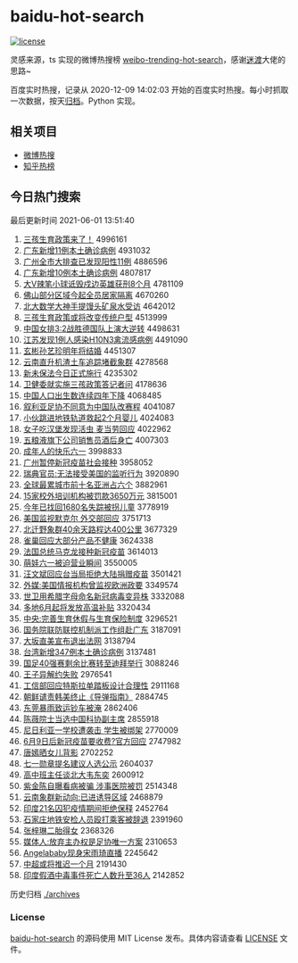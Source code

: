 # baidu-hot-search

[![license](https://img.shields.io/github/license/Arrackisarookie/baidu-hot-search)](https://github.com/Arrackisarookie/baidu-hot-search/blob/master/LICENSE)

灵感来源，ts 实现的微博热搜榜 [weibo-trending-hot-search](https://github.com/justjavac/weibo-trending-hot-search)，感谢[迷渡](https://github.com/justjavac)大佬的思路~

百度实时热搜，记录从 2020-12-09 14:02:03 开始的百度实时热搜。每小时抓取一次数据，按天[归档](./archives)。Python 实现。

## 相关项目
+ [微博热搜](https://github.com/Arrackisarookie/weibo-hot-search)
+ [知乎热榜](https://github.com/Arrackisarookie/zhihu-top-search)

## 今日热门搜索

<!-- Rank Begin -->

最后更新时间 2021-06-01 13:51:40

1. [三孩生育政策来了！](http://www.baidu.com/baidu?cl=3&tn=SE_baiduhomet8_jmjb7mjw&rsv_dl=fyb_top&fr=top1000&wd=%C8%FD%BA%A2%C9%FA%D3%FD%D5%FE%B2%DF%C0%B4%C1%CB%A3%A1) 4996161
1. [广东新增11例本土确诊病例](http://www.baidu.com/baidu?cl=3&tn=SE_baiduhomet8_jmjb7mjw&rsv_dl=fyb_top&fr=top1000&wd=%B9%E3%B6%AB%D0%C2%D4%F611%C0%FD%B1%BE%CD%C1%C8%B7%D5%EF%B2%A1%C0%FD) 4931032
1. [广州全市大排查已发现阳性11例](http://www.baidu.com/baidu?cl=3&tn=SE_baiduhomet8_jmjb7mjw&rsv_dl=fyb_top&fr=top1000&wd=%B9%E3%D6%DD%C8%AB%CA%D0%B4%F3%C5%C5%B2%E9%D2%D1%B7%A2%CF%D6%D1%F4%D0%D411%C0%FD) 4886596
1. [广东新增10例本土确诊病例](http://www.baidu.com/baidu?cl=3&tn=SE_baiduhomet8_jmjb7mjw&rsv_dl=fyb_top&fr=top1000&wd=%B9%E3%B6%AB%D0%C2%D4%F610%C0%FD%B1%BE%CD%C1%C8%B7%D5%EF%B2%A1%C0%FD) 4807817
1. [大V辣笔小球诋毁戍边英雄获刑8个月](http://www.baidu.com/baidu?cl=3&tn=SE_baiduhomet8_jmjb7mjw&rsv_dl=fyb_top&fr=top1000&wd=%B4%F3V%C0%B1%B1%CA%D0%A1%C7%F2%DA%AE%BB%D9%CA%F9%B1%DF%D3%A2%D0%DB%BB%F1%D0%CC8%B8%F6%D4%C2) 4781109
1. [佛山部分区域今起全员居家隔离](http://www.baidu.com/baidu?cl=3&tn=SE_baiduhomet8_jmjb7mjw&rsv_dl=fyb_top&fr=top1000&wd=%B7%F0%C9%BD%B2%BF%B7%D6%C7%F8%D3%F2%BD%F1%C6%F0%C8%AB%D4%B1%BE%D3%BC%D2%B8%F4%C0%EB) 4670260
1. [北大数学大神手提馒头矿泉水受访](http://www.baidu.com/baidu?cl=3&tn=SE_baiduhomet8_jmjb7mjw&rsv_dl=fyb_top&fr=top1000&wd=%B1%B1%B4%F3%CA%FD%D1%A7%B4%F3%C9%F1%CA%D6%CC%E1%C2%F8%CD%B7%BF%F3%C8%AA%CB%AE%CA%DC%B7%C3) 4642012
1. [三孩生育政策或将改变传统户型](http://www.baidu.com/baidu?cl=3&tn=SE_baiduhomet8_jmjb7mjw&rsv_dl=fyb_top&fr=top1000&wd=%C8%FD%BA%A2%C9%FA%D3%FD%D5%FE%B2%DF%BB%F2%BD%AB%B8%C4%B1%E4%B4%AB%CD%B3%BB%A7%D0%CD) 4513999
1. [中国女排3:2战胜德国队上演大逆转](http://www.baidu.com/baidu?cl=3&tn=SE_baiduhomet8_jmjb7mjw&rsv_dl=fyb_top&fr=top1000&wd=%D6%D0%B9%FA%C5%AE%C5%C53%3A2%D5%BD%CA%A4%B5%C2%B9%FA%B6%D3%C9%CF%D1%DD%B4%F3%C4%E6%D7%AA) 4498631
1. [江苏发现1例人感染H10N3禽流感病例](http://www.baidu.com/baidu?cl=3&tn=SE_baiduhomet8_jmjb7mjw&rsv_dl=fyb_top&fr=top1000&wd=%BD%AD%CB%D5%B7%A2%CF%D61%C0%FD%C8%CB%B8%D0%C8%BEH10N3%C7%DD%C1%F7%B8%D0%B2%A1%C0%FD) 4491090
1. [玄彬孙艺珍明年将结婚](http://www.baidu.com/baidu?cl=3&tn=SE_baiduhomet8_jmjb7mjw&rsv_dl=fyb_top&fr=top1000&wd=%D0%FE%B1%F2%CB%EF%D2%D5%D5%E4%C3%F7%C4%EA%BD%AB%BD%E1%BB%E9) 4451307
1. [云南直升机渣土车追踪堵截象群](http://www.baidu.com/baidu?cl=3&tn=SE_baiduhomet8_jmjb7mjw&rsv_dl=fyb_top&fr=top1000&wd=%D4%C6%C4%CF%D6%B1%C9%FD%BB%FA%D4%FC%CD%C1%B3%B5%D7%B7%D7%D9%B6%C2%BD%D8%CF%F3%C8%BA) 4278568
1. [新未保法今日正式施行](http://www.baidu.com/baidu?cl=3&tn=SE_baiduhomet8_jmjb7mjw&rsv_dl=fyb_top&fr=top1000&wd=%D0%C2%CE%B4%B1%A3%B7%A8%BD%F1%C8%D5%D5%FD%CA%BD%CA%A9%D0%D0) 4235302
1. [卫健委就实施三孩政策答记者问](http://www.baidu.com/baidu?cl=3&tn=SE_baiduhomet8_jmjb7mjw&rsv_dl=fyb_top&fr=top1000&wd=%CE%C0%BD%A1%CE%AF%BE%CD%CA%B5%CA%A9%C8%FD%BA%A2%D5%FE%B2%DF%B4%F0%BC%C7%D5%DF%CE%CA) 4178636
1. [中国人口出生数连续四年下降](http://www.baidu.com/baidu?cl=3&tn=SE_baiduhomet8_jmjb7mjw&rsv_dl=fyb_top&fr=top1000&wd=%D6%D0%B9%FA%C8%CB%BF%DA%B3%F6%C9%FA%CA%FD%C1%AC%D0%F8%CB%C4%C4%EA%CF%C2%BD%B5) 4068485
1. [叙利亚足协不同意为中国队改赛程](http://www.baidu.com/baidu?cl=3&tn=SE_baiduhomet8_jmjb7mjw&rsv_dl=fyb_top&fr=top1000&wd=%D0%F0%C0%FB%D1%C7%D7%E3%D0%AD%B2%BB%CD%AC%D2%E2%CE%AA%D6%D0%B9%FA%B6%D3%B8%C4%C8%FC%B3%CC) 4041087
1. [小伙跳进地铁轨道救起2个月婴儿](http://www.baidu.com/baidu?cl=3&tn=SE_baiduhomet8_jmjb7mjw&rsv_dl=fyb_top&fr=top1000&wd=%D0%A1%BB%EF%CC%F8%BD%F8%B5%D8%CC%FA%B9%EC%B5%C0%BE%C8%C6%F02%B8%F6%D4%C2%D3%A4%B6%F9) 4024083
1. [女子吃汉堡发现活虫 麦当劳回应](http://www.baidu.com/baidu?cl=3&tn=SE_baiduhomet8_jmjb7mjw&rsv_dl=fyb_top&fr=top1000&wd=%C5%AE%D7%D3%B3%D4%BA%BA%B1%A4%B7%A2%CF%D6%BB%EE%B3%E6%20%C2%F3%B5%B1%C0%CD%BB%D8%D3%A6) 4022962
1. [五粮液旗下公司销售员酒后身亡](http://www.baidu.com/baidu?cl=3&tn=SE_baiduhomet8_jmjb7mjw&rsv_dl=fyb_top&fr=top1000&wd=%CE%E5%C1%B8%D2%BA%C6%EC%CF%C2%B9%AB%CB%BE%CF%FA%CA%DB%D4%B1%BE%C6%BA%F3%C9%ED%CD%F6) 4007303
1. [成年人的快乐六一](http://www.baidu.com/baidu?cl=3&tn=SE_baiduhomet8_jmjb7mjw&rsv_dl=fyb_top&fr=top1000&wd=%B3%C9%C4%EA%C8%CB%B5%C4%BF%EC%C0%D6%C1%F9%D2%BB) 3998833
1. [广州暂停新冠疫苗社会接种](http://www.baidu.com/baidu?cl=3&tn=SE_baiduhomet8_jmjb7mjw&rsv_dl=fyb_top&fr=top1000&wd=%B9%E3%D6%DD%D4%DD%CD%A3%D0%C2%B9%DA%D2%DF%C3%E7%C9%E7%BB%E1%BD%D3%D6%D6) 3958052
1. [瑞典官员:无法接受美国的监听行为](http://www.baidu.com/baidu?cl=3&tn=SE_baiduhomet8_jmjb7mjw&rsv_dl=fyb_top&fr=top1000&wd=%C8%F0%B5%E4%B9%D9%D4%B1%3A%CE%DE%B7%A8%BD%D3%CA%DC%C3%C0%B9%FA%B5%C4%BC%E0%CC%FD%D0%D0%CE%AA) 3920890
1. [全球最累城市前十名亚洲占六个](http://www.baidu.com/baidu?cl=3&tn=SE_baiduhomet8_jmjb7mjw&rsv_dl=fyb_top&fr=top1000&wd=%C8%AB%C7%F2%D7%EE%C0%DB%B3%C7%CA%D0%C7%B0%CA%AE%C3%FB%D1%C7%D6%DE%D5%BC%C1%F9%B8%F6) 3882961
1. [15家校外培训机构被罚款3650万元](http://www.baidu.com/baidu?cl=3&tn=SE_baiduhomet8_jmjb7mjw&rsv_dl=fyb_top&fr=top1000&wd=15%BC%D2%D0%A3%CD%E2%C5%E0%D1%B5%BB%FA%B9%B9%B1%BB%B7%A3%BF%EE3650%CD%F2%D4%AA) 3815001
1. [今年已找回1680名失踪被拐儿童](http://www.baidu.com/baidu?cl=3&tn=SE_baiduhomet8_jmjb7mjw&rsv_dl=fyb_top&fr=top1000&wd=%BD%F1%C4%EA%D2%D1%D5%D2%BB%D81680%C3%FB%CA%A7%D7%D9%B1%BB%B9%D5%B6%F9%CD%AF) 3778919
1. [美国监视默克尔 外交部回应](http://www.baidu.com/baidu?cl=3&tn=SE_baiduhomet8_jmjb7mjw&rsv_dl=fyb_top&fr=top1000&wd=%C3%C0%B9%FA%BC%E0%CA%D3%C4%AC%BF%CB%B6%FB%20%CD%E2%BD%BB%B2%BF%BB%D8%D3%A6) 3751713
1. [北迁野象群40余天路程达400公里](http://www.baidu.com/baidu?cl=3&tn=SE_baiduhomet8_jmjb7mjw&rsv_dl=fyb_top&fr=top1000&wd=%B1%B1%C7%A8%D2%B0%CF%F3%C8%BA40%D3%E0%CC%EC%C2%B7%B3%CC%B4%EF400%B9%AB%C0%EF) 3677329
1. [雀巢回应大部分产品不健康](http://www.baidu.com/baidu?cl=3&tn=SE_baiduhomet8_jmjb7mjw&rsv_dl=fyb_top&fr=top1000&wd=%C8%B8%B3%B2%BB%D8%D3%A6%B4%F3%B2%BF%B7%D6%B2%FA%C6%B7%B2%BB%BD%A1%BF%B5) 3624338
1. [法国总统马克龙接种新冠疫苗](http://www.baidu.com/baidu?cl=3&tn=SE_baiduhomet8_jmjb7mjw&rsv_dl=fyb_top&fr=top1000&wd=%B7%A8%B9%FA%D7%DC%CD%B3%C2%ED%BF%CB%C1%FA%BD%D3%D6%D6%D0%C2%B9%DA%D2%DF%C3%E7) 3614013
1. [萌娃六一被迫营业瞬间](http://www.baidu.com/baidu?cl=3&tn=SE_baiduhomet8_jmjb7mjw&rsv_dl=fyb_top&fr=top1000&wd=%C3%C8%CD%DE%C1%F9%D2%BB%B1%BB%C6%C8%D3%AA%D2%B5%CB%B2%BC%E4) 3550005
1. [汪文斌回应台当局拒绝大陆捐赠疫苗](http://www.baidu.com/baidu?cl=3&tn=SE_baiduhomet8_jmjb7mjw&rsv_dl=fyb_top&fr=top1000&wd=%CD%F4%CE%C4%B1%F3%BB%D8%D3%A6%CC%A8%B5%B1%BE%D6%BE%DC%BE%F8%B4%F3%C2%BD%BE%E8%D4%F9%D2%DF%C3%E7) 3501421
1. [外媒:美国情报机构曾监视欧洲政要](http://www.baidu.com/baidu?cl=3&tn=SE_baiduhomet8_jmjb7mjw&rsv_dl=fyb_top&fr=top1000&wd=%CD%E2%C3%BD%3A%C3%C0%B9%FA%C7%E9%B1%A8%BB%FA%B9%B9%D4%F8%BC%E0%CA%D3%C5%B7%D6%DE%D5%FE%D2%AA) 3349574
1. [世卫用希腊字母命名新冠病毒变异株](http://www.baidu.com/baidu?cl=3&tn=SE_baiduhomet8_jmjb7mjw&rsv_dl=fyb_top&fr=top1000&wd=%CA%C0%CE%C0%D3%C3%CF%A3%C0%B0%D7%D6%C4%B8%C3%FC%C3%FB%D0%C2%B9%DA%B2%A1%B6%BE%B1%E4%D2%EC%D6%EA) 3332088
1. [多地6月起将发放高温补贴](http://www.baidu.com/baidu?cl=3&tn=SE_baiduhomet8_jmjb7mjw&rsv_dl=fyb_top&fr=top1000&wd=%B6%E0%B5%D86%D4%C2%C6%F0%BD%AB%B7%A2%B7%C5%B8%DF%CE%C2%B2%B9%CC%F9) 3320434
1. [中央:完善生育休假与生育保险制度](http://www.baidu.com/baidu?cl=3&tn=SE_baiduhomet8_jmjb7mjw&rsv_dl=fyb_top&fr=top1000&wd=%D6%D0%D1%EB%3A%CD%EA%C9%C6%C9%FA%D3%FD%D0%DD%BC%D9%D3%EB%C9%FA%D3%FD%B1%A3%CF%D5%D6%C6%B6%C8) 3296521
1. [国务院联防联控机制派工作组赴广东](http://www.baidu.com/baidu?cl=3&tn=SE_baiduhomet8_jmjb7mjw&rsv_dl=fyb_top&fr=top1000&wd=%B9%FA%CE%F1%D4%BA%C1%AA%B7%C0%C1%AA%BF%D8%BB%FA%D6%C6%C5%C9%B9%A4%D7%F7%D7%E9%B8%B0%B9%E3%B6%AB) 3187091
1. [大坂直美宣布退出法网](http://www.baidu.com/baidu?cl=3&tn=SE_baiduhomet8_jmjb7mjw&rsv_dl=fyb_top&fr=top1000&wd=%B4%F3%DB%E0%D6%B1%C3%C0%D0%FB%B2%BC%CD%CB%B3%F6%B7%A8%CD%F8) 3138794
1. [台湾新增347例本土确诊病例](http://www.baidu.com/baidu?cl=3&tn=SE_baiduhomet8_jmjb7mjw&rsv_dl=fyb_top&fr=top1000&wd=%CC%A8%CD%E5%D0%C2%D4%F6347%C0%FD%B1%BE%CD%C1%C8%B7%D5%EF%B2%A1%C0%FD) 3137481
1. [国足40强赛剩余比赛转至迪拜举行](http://www.baidu.com/baidu?cl=3&tn=SE_baiduhomet8_jmjb7mjw&rsv_dl=fyb_top&fr=top1000&wd=%B9%FA%D7%E340%C7%BF%C8%FC%CA%A3%D3%E0%B1%C8%C8%FC%D7%AA%D6%C1%B5%CF%B0%DD%BE%D9%D0%D0) 3088246
1. [王子异解约失败](http://www.baidu.com/baidu?cl=3&tn=SE_baiduhomet8_jmjb7mjw&rsv_dl=fyb_top&fr=top1000&wd=%CD%F5%D7%D3%D2%EC%BD%E2%D4%BC%CA%A7%B0%DC) 2976541
1. [工信部回应特斯拉单踏板设计合理性](http://www.baidu.com/baidu?cl=3&tn=SE_baiduhomet8_jmjb7mjw&rsv_dl=fyb_top&fr=top1000&wd=%B9%A4%D0%C5%B2%BF%BB%D8%D3%A6%CC%D8%CB%B9%C0%AD%B5%A5%CC%A4%B0%E5%C9%E8%BC%C6%BA%CF%C0%ED%D0%D4) 2911168
1. [朝鲜谴责韩美终止《导弹指南》](http://www.baidu.com/baidu?cl=3&tn=SE_baiduhomet8_jmjb7mjw&rsv_dl=fyb_top&fr=top1000&wd=%B3%AF%CF%CA%C7%B4%D4%F0%BA%AB%C3%C0%D6%D5%D6%B9%A1%B6%B5%BC%B5%AF%D6%B8%C4%CF%A1%B7) 2884745
1. [东莞暴雨致运钞车被淹](http://www.baidu.com/baidu?cl=3&tn=SE_baiduhomet8_jmjb7mjw&rsv_dl=fyb_top&fr=top1000&wd=%B6%AB%DD%B8%B1%A9%D3%EA%D6%C2%D4%CB%B3%AE%B3%B5%B1%BB%D1%CD) 2862406
1. [陈薇院士当选中国科协副主席](http://www.baidu.com/baidu?cl=3&tn=SE_baiduhomet8_jmjb7mjw&rsv_dl=fyb_top&fr=top1000&wd=%B3%C2%DE%B1%D4%BA%CA%BF%B5%B1%D1%A1%D6%D0%B9%FA%BF%C6%D0%AD%B8%B1%D6%F7%CF%AF) 2855918
1. [尼日利亚一学校遭袭击 学生被绑架](http://www.baidu.com/baidu?cl=3&tn=SE_baiduhomet8_jmjb7mjw&rsv_dl=fyb_top&fr=top1000&wd=%C4%E1%C8%D5%C0%FB%D1%C7%D2%BB%D1%A7%D0%A3%D4%E2%CF%AE%BB%F7%20%D1%A7%C9%FA%B1%BB%B0%F3%BC%DC) 2770009
1. [6月9日后新冠疫苗要收费?官方回应](http://www.baidu.com/baidu?cl=3&tn=SE_baiduhomet8_jmjb7mjw&rsv_dl=fyb_top&fr=top1000&wd=6%D4%C29%C8%D5%BA%F3%D0%C2%B9%DA%D2%DF%C3%E7%D2%AA%CA%D5%B7%D1%3F%B9%D9%B7%BD%BB%D8%D3%A6) 2747982
1. [唐嫣晒女儿背影](http://www.baidu.com/baidu?cl=3&tn=SE_baiduhomet8_jmjb7mjw&rsv_dl=fyb_top&fr=top1000&wd=%CC%C6%E6%CC%C9%B9%C5%AE%B6%F9%B1%B3%D3%B0) 2702252
1. [七一勋章提名建议人选公示](http://www.baidu.com/baidu?cl=3&tn=SE_baiduhomet8_jmjb7mjw&rsv_dl=fyb_top&fr=top1000&wd=%C6%DF%D2%BB%D1%AB%D5%C2%CC%E1%C3%FB%BD%A8%D2%E9%C8%CB%D1%A1%B9%AB%CA%BE) 2604037
1. [高中班主任谈北大韦东奕](http://www.baidu.com/baidu?cl=3&tn=SE_baiduhomet8_jmjb7mjw&rsv_dl=fyb_top&fr=top1000&wd=%B8%DF%D6%D0%B0%E0%D6%F7%C8%CE%CC%B8%B1%B1%B4%F3%CE%A4%B6%AB%DE%C8) 2600912
1. [紫金陈自曝看病被骗 涉事医院被罚](http://www.baidu.com/baidu?cl=3&tn=SE_baiduhomet8_jmjb7mjw&rsv_dl=fyb_top&fr=top1000&wd=%D7%CF%BD%F0%B3%C2%D7%D4%C6%D8%BF%B4%B2%A1%B1%BB%C6%AD%20%C9%E6%CA%C2%D2%BD%D4%BA%B1%BB%B7%A3) 2514348
1. [云南象群新动向:已进诱导区域](http://www.baidu.com/baidu?cl=3&tn=SE_baiduhomet8_jmjb7mjw&rsv_dl=fyb_top&fr=top1000&wd=%D4%C6%C4%CF%CF%F3%C8%BA%D0%C2%B6%AF%CF%F2%3A%D2%D1%BD%F8%D3%D5%B5%BC%C7%F8%D3%F2) 2468879
1. [印度21名囚犯疫情期间拒绝保释](http://www.baidu.com/baidu?cl=3&tn=SE_baiduhomet8_jmjb7mjw&rsv_dl=fyb_top&fr=top1000&wd=%D3%A1%B6%C821%C3%FB%C7%F4%B7%B8%D2%DF%C7%E9%C6%DA%BC%E4%BE%DC%BE%F8%B1%A3%CA%CD) 2452764
1. [石家庄地铁安检人员殴打乘客被辞退](http://www.baidu.com/baidu?cl=3&tn=SE_baiduhomet8_jmjb7mjw&rsv_dl=fyb_top&fr=top1000&wd=%CA%AF%BC%D2%D7%AF%B5%D8%CC%FA%B0%B2%BC%EC%C8%CB%D4%B1%C5%B9%B4%F2%B3%CB%BF%CD%B1%BB%B4%C7%CD%CB) 2391960
1. [张梓琳二胎得女](http://www.baidu.com/baidu?cl=3&tn=SE_baiduhomet8_jmjb7mjw&rsv_dl=fyb_top&fr=top1000&wd=%D5%C5%E8%F7%C1%D5%B6%FE%CC%A5%B5%C3%C5%AE) 2368326
1. [媒体人:放弃主办权是足协唯一方案](http://www.baidu.com/baidu?cl=3&tn=SE_baiduhomet8_jmjb7mjw&rsv_dl=fyb_top&fr=top1000&wd=%C3%BD%CC%E5%C8%CB%3A%B7%C5%C6%FA%D6%F7%B0%EC%C8%A8%CA%C7%D7%E3%D0%AD%CE%A8%D2%BB%B7%BD%B0%B8) 2310653
1. [Angelababy现身宋雨琦直播](http://www.baidu.com/baidu?cl=3&tn=SE_baiduhomet8_jmjb7mjw&rsv_dl=fyb_top&fr=top1000&wd=Angelababy%CF%D6%C9%ED%CB%CE%D3%EA%E7%F9%D6%B1%B2%A5) 2245642
1. [中超或将推迟一个月](http://www.baidu.com/baidu?cl=3&tn=SE_baiduhomet8_jmjb7mjw&rsv_dl=fyb_top&fr=top1000&wd=%D6%D0%B3%AC%BB%F2%BD%AB%CD%C6%B3%D9%D2%BB%B8%F6%D4%C2) 2191430
1. [印度假酒中毒事件死亡人数升至36人](http://www.baidu.com/baidu?cl=3&tn=SE_baiduhomet8_jmjb7mjw&rsv_dl=fyb_top&fr=top1000&wd=%D3%A1%B6%C8%BC%D9%BE%C6%D6%D0%B6%BE%CA%C2%BC%FE%CB%C0%CD%F6%C8%CB%CA%FD%C9%FD%D6%C136%C8%CB) 2142852
<!-- Rank End -->

历史归档 [./archives](./archives)

### License

[baidu-hot-search](https://github.com/Arrackisarookie/baidu-hot-search) 的源码使用 MIT License 发布。具体内容请查看 [LICENSE](./LICENSE) 文件。
